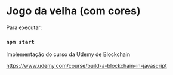 # Jogo da velha (com cores)

Para executar:

### `npm start`

Implementação do curso da Udemy de Blockchain

https://www.udemy.com/course/build-a-blockchain-in-javascript
